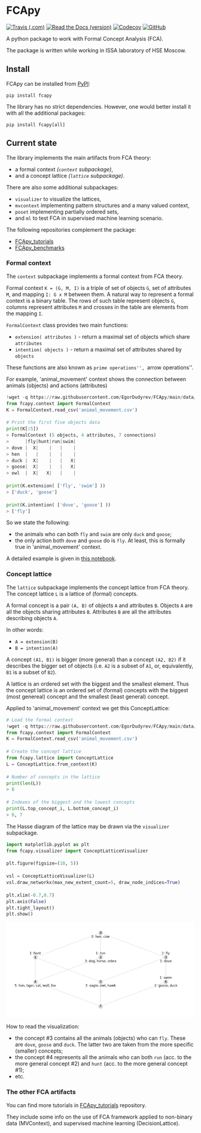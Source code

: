 # FCApy
[![Travis (.com)](https://img.shields.io/travis/com/EgorDudyrev/FCApy)](https://travis-ci.com/github/EgorDudyrev/FCApy)
[![Read the Docs (version)](https://img.shields.io/readthedocs/fcapy/latest)](https://fcapy.readthedocs.io/en/latest/)
[![Codecov](https://img.shields.io/codecov/c/github/EgorDudyrev/FCApy)](https://codecov.io/gh/EgorDudyrev/FCApy)
[![GitHub](https://img.shields.io/github/license/EgorDudyrev/FCApy)](https://github.com/EgorDudyrev/FCApy/blob/main/LICENSE)

A python package to work with Formal Concept Analysis (FCA).

The package is written while working in ISSA laboratory of HSE Moscow.

## Install
FCApy can be installed from [PyPI](https://pypi.org/project/fcapy):

```console
pip install fcapy
```

The library has no strict dependencies. However, one would better install it with all the additional packages:
```console
pip install fcapy[all]
```

## Current state

The library implements the main artifacts from FCA theory:
* a formal context _(``context`` subpackage)_,
* and a concept lattice _(``lattice`` subpackage)_.

There are also some additional subpackages:
* ``visualizer`` to visualize the lattices,
* ``mvcontext`` implementing pattern structures and a many valued context,
* ``poset`` implementing partially ordered sets,
* and ``ml`` to test FCA in supervised machine learning scenario.

The following repositories complement the package:
* [FCApy_tutorials](https://github.com/EgorDudyrev/FCApy_tutorials)
* [FCApy_benchmarks](https://github.com/EgorDudyrev/FCApy_benchmarks)

### Formal context
The ``context`` subpackage implements a formal context from FCA theory.

Formal context `K = (G, M, I)` is a triple of set of objects `G`, set of attributes `M`, and mapping `I: G x M` between them. A natural way to represent a formal context is a binary table. The rows of such table represent objects `G`, columns represent attributes `M` and crosses in the table are elements from the mapping `I`.

`FormalContext` class provides two main functions:
* ``extension( attributes )`` - return a maximal set of objects which share ``attributes``
* ``intention( objects )`` - return a maximal set of attributes shared by ``objects``

These functions are also known as ``prime operations'', ``arrow operations''.

For example, 'animal_movement' context shows the connection between animals (objects) and actions (attributes) 
```python
!wget -q https://raw.githubusercontent.com/EgorDudyrev/FCApy/main/data/animal_movement.csv
from fcapy.context import FormalContext
K = FormalContext.read_csv('animal_movement.csv')

# Print the first five objects data
print(K[:5])
> FormalContext (5 objects, 4 attributes, 7 connections)
>      |fly|hunt|run|swim|
> dove |  X|    |   |    |
> hen  |   |    |   |    |
> duck |  X|    |   |   X|
> goose|  X|    |   |   X|
> owl  |  X|   X|   |    |

print(K.extension( ['fly', 'swim'] ))
> ['duck', 'goose']

print(K.intention( ['dove', 'goose'] ))
> ['fly']
```

So we state the following:
* the animals who can both `fly` and `swim` are only `duck` and `goose`;
* the only action both `dove` and `goose` do is `fly`.
At least, this is formally true in 'animal_movement' context. 


A detailed example is given in [this notebook](https://github.com/EgorDudyrev/FCApy_tutorials/blob/main/Formal%20Context.ipynb).
 
### Concept lattice

The `lattice` subpackage implements the concept lattice from FCA theory. The concept lattice `L` is a lattice of (formal) concepts.

A formal concept is a pair `(A, B)` of objects `A` and attributes `B`. Objects `A` are all the objects sharing attributes `B`. Attributes `B` are all the attributes describing objects `A`.

In other words:
* `A = extension(B)`
* `B = intention(A)` 

A concept `(A1, B1)` is bigger (more general) than a concept `(A2, B2)` if it describes the bigger set of objects (i.e. `A2` is a subset of `A1`, or, equivalently, `B1` is a subset of `B2`).

A lattice is an ordered set with the biggest and the smallest element. Thus the concept lattice is an ordered set of (formal) concepts with the biggest (most genereal) concept and the smallest (least general) concept.

Applied to 'animal_movement' context we get this ConceptLattice:
```python
# Load the formal context
!wget -q https://raw.githubusercontent.com/EgorDudyrev/FCApy/main/data/animal_movement.csv
from fcapy.context import FormalContext
K = FormalContext.read_csv('animal_movement.csv')

# Create the concept lattice
from fcapy.lattice import ConceptLattice
L = ConceptLattice.from_context(K)

# Number of concepts in the lattice
print(len(L))
> 8

# Indexes of the biggest and the lowest concepts
print(L.top_concept_i, L.bottom_concept_i)
> 0, 7
```

The Hasse diagram of the lattice may be drawn via the `visualizer` subpackage.
```python
import matplotlib.pyplot as plt
from fcapy.visualizer import ConceptLatticeVisualizer

plt.figure(figsize=(10, 5))

vsl = ConceptLatticeVisualizer(L)
vsl.draw_networkx(max_new_extent_count=5, draw_node_indices=True)

plt.xlim(-0.7,0.7)
plt.axis(False)
plt.tight_layout()
plt.show()
```
<p align="center">
  <img width="616" src="https://raw.githubusercontent.com/EgorDudyrev/FCApy/main/docs/images/animal_context_lattice.png" />
</p>

How to read the visualization:
* the concept #3 contains all the animals (objects) who can `fly`.
  These are `dove`, `goose` and `duck`. The latter two are taken from the more specific (smaller) concepts;
* the concept #4 represents all the animals who can both `run` (acc. to the more general concept #2) and `hunt` (acc. to the more general concept #1);
* etc.

### The other FCA artifacts

You can find more tutorials in [FCApy_tutorials](https://github.com/EgorDudyrev/FCApy_tutorials) repository.

They include some info on the use of FCA framework applied to non-binary data (MVContext), and supervised machine learning (DecisionLattice).
